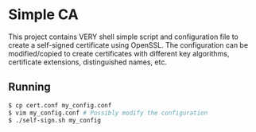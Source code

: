 # Simple CA

This project contains VERY shell simple script and configuration file to create a self-signed certificate using OpenSSL.
The configuration can be modified/copied to create certificates with different key algorithms, certificate extensions, distinguished names, etc.

## Running

```sh
$ cp cert.conf my_config.conf
$ vim my_config.conf # Possibly modify the configuration
$ ./self-sign.sh my_config
```

